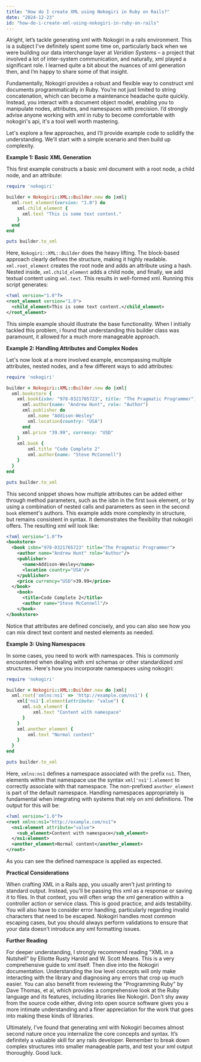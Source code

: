 ```yaml
---
title: "How do I create XML using Nokogiri in Ruby on Rails?"
date: "2024-12-23"
id: "how-do-i-create-xml-using-nokogiri-in-ruby-on-rails"
---
```


Alright, let’s tackle generating xml with Nokogiri in a rails environment. This is a subject I've definitely spent some time on, particularly back when we were building our data interchange layer at *Veridian Systems* – a project that involved a lot of inter-system communication, and naturally, xml played a significant role. I learned quite a bit about the nuances of xml generation then, and I’m happy to share some of that insight.

Fundamentally, Nokogiri provides a robust and flexible way to construct xml documents programmatically in Ruby. You’re not just limited to string concatenation, which can become a maintenance headache quite quickly. Instead, you interact with a document object model, enabling you to manipulate nodes, attributes, and namespaces with precision. I’d strongly advise anyone working with xml in ruby to become comfortable with nokogiri's api, it's a tool well worth mastering.

Let's explore a few approaches, and I’ll provide example code to solidify the understanding. We'll start with a simple scenario and then build up complexity.

**Example 1: Basic XML Generation**

This first example constructs a basic xml document with a root node, a child node, and an attribute:

```ruby
require 'nokogiri'

builder = Nokogiri::XML::Builder.new do |xml|
  xml.root_element(version: "1.0") do
    xml.child_element {
      xml.text "This is some text content."
    }
  end
end

puts builder.to_xml
```

Here, `Nokogiri::XML::Builder` does the heavy lifting. The block-based approach clearly defines the structure, making it highly readable. `xml.root_element` creates the root node and adds an attribute using a hash. Nested inside, `xml.child_element` adds a child node, and finally, we add textual content using `xml.text`. This results in well-formed xml. Running this script generates:

```xml
<?xml version="1.0"?>
<root_element version="1.0">
  <child_element>This is some text content.</child_element>
</root_element>
```

This simple example should illustrate the base functionality. When I initially tackled this problem, i found that understanding this builder class was paramount, it allowed for a much more manageable approach.

**Example 2: Handling Attributes and Complex Nodes**

Let's now look at a more involved example, encompassing multiple attributes, nested nodes, and a few different ways to add attributes:

```ruby
require 'nokogiri'

builder = Nokogiri::XML::Builder.new do |xml|
  xml.bookstore {
    xml.book(isbn: "978-0321765723", title: "The Pragmatic Programmer") {
      xml.author(name: "Andrew Hunt", role: "Author")
      xml.publisher do
        xml.name "Addison-Wesley"
        xml.location(country: "USA")
      end
      xml.price "39.99", currency: "USD"
    }
    xml.book {
        xml.title "Code Complete 2"
        xml.author(name: "Steve McConnell")
    }
  }
end

puts builder.to_xml
```

This second snippet shows how multiple attributes can be added either through method parameters, such as the isbn in the first `book` element, or by using a combination of nested calls and parameters as seen in the second `book` element's authors. This example adds more complexity in structure, but remains consistent in syntax. It demonstrates the flexibility that nokogiri offers. The resulting xml will look like:

```xml
<?xml version="1.0"?>
<bookstore>
  <book isbn="978-0321765723" title="The Pragmatic Programmer">
    <author name="Andrew Hunt" role="Author"/>
    <publisher>
      <name>Addison-Wesley</name>
      <location country="USA"/>
    </publisher>
    <price currency="USD">39.99</price>
  </book>
    <book>
      <title>Code Complete 2</title>
      <author name="Steve McConnell"/>
    </book>
</bookstore>
```

Notice that attributes are defined concisely, and you can also see how you can mix direct text content and nested elements as needed.

**Example 3: Using Namespaces**

In some cases, you need to work with namespaces. This is commonly encountered when dealing with xml schemas or other standardized xml structures. Here's how you incorporate namespaces using nokogiri:

```ruby
require 'nokogiri'

builder = Nokogiri::XML::Builder.new do |xml|
  xml.root('xmlns:ns1' => 'http://example.com/ns1') {
    xml['ns1'].element(attribute: "value") {
      xml.sub_element {
          xml.text "Content with namespace"
      }
    }
    xml.another_element {
        xml.text "Normal content"
    }
  }
end

puts builder.to_xml
```

Here, `xmlns:ns1` defines a namespace associated with the prefix `ns1`. Then, elements within that namespace use the syntax `xml['ns1'].element` to correctly associate with that namespace.  The non-prefixed `another_element` is part of the default namespace. Handling namespaces appropriately is fundamental when integrating with systems that rely on xml definitions. The output for this will be:

```xml
<?xml version="1.0"?>
<root xmlns:ns1="http://example.com/ns1">
  <ns1:element attribute="value">
    <sub_element>Content with namespace</sub_element>
  </ns1:element>
  <another_element>Normal content</another_element>
</root>
```

As you can see the defined namespace is applied as expected.

**Practical Considerations**

When crafting XML in a Rails app, you usually aren't just printing to standard output. Instead, you'll be passing this xml as a response or saving it to files. In that context, you will often wrap the xml generation within a controller action or service class. This is good practice, and aids testability. You will also have to consider error handling, particularly regarding invalid characters that need to be escaped. Nokogiri handles most common escaping cases, but you should always perform validations to ensure that your data doesn't introduce any xml formatting issues.

**Further Reading**

For deeper understanding, I strongly recommend reading "XML in a Nutshell" by Elliotte Rusty Harold and W. Scott Means. This is a very comprehensive guide to xml itself. Then dive into the Nokogiri documentation. Understanding the low level concepts will only make interacting with the library and diagnosing any errors that crop up much easier. You can also benefit from reviewing the "Programming Ruby" by Dave Thomas, et al, which provides a comprehensive look at the Ruby language and its features, including libraries like Nokogiri. Don't shy away from the source code either, diving into open source software gives you a more intimate understanding and a finer appreciation for the work that goes into making these kinds of libraries.

Ultimately, I've found that generating xml with Nokogiri becomes almost second nature once you internalize the core concepts and syntax. It’s definitely a valuable skill for any rails developer. Remember to break down complex structures into smaller manageable parts, and test your xml output thoroughly. Good luck.
